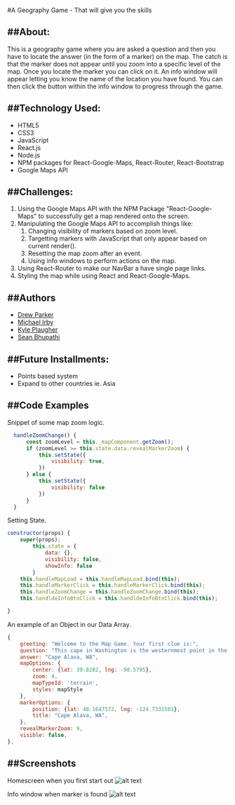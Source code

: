 #A Geography Game - That will give you the skills

##About:
---
This is a geography game where you are asked a question and then you have to locate the answer (in the form of a marker) on the map. The catch is that the marker does not appear until you zoom into a specific level of the map. Once you locate the marker you can click on it. An info window will appear letting you know the name of the location you have found. You can then click the button within the info window to progress through the game.

##Technology Used:
---
- HTML5
- CSS3
- JavaScript
- React.js
- Node.js
- NPM packages for React-Google-Maps, React-Router, React-Bootstrap
- Google Maps API

##Challenges:
---
1. Using the Google Maps API with the NPM Package "React-Google-Maps" to successfully get a map rendered onto the screen.
2. Manipulating the Google Maps API to accomplish things like:
	1. Changing visibility of markers based on zoom level.
	2. Targetting markers with JavaScript that only appear based on current render().
    3. Resetting the map zoom after an event.
    4. Using info windows to perform actions on the map.
3. Using React-Router to make our NavBar a have single page links.
4. Styling the map while using React and React-Google-Maps.

##Authors
---
* [Drew Parker](https://github.com/drewcoparker)
* [Michael Irby](https://github.com/optipwr)
* [Kyle Plaugher](https://github.com/Kaplaugher)
* [Sean Bhupathi](https://github.com/seanbhup)

##Future Installments:
---
- Points based system
- Expand to other countries ie. Asia

##Code Examples
---
Snippet of some map zoom logic.

```javascript
  handleZoomChange() {
      const zoomLevel = this._mapComponent.getZoom();
      if (zoomLevel >= this.state.data.revealMarkerZoom) {
          this.setState({
              visibility: true,
          })
      } else {
          this.setState({
              visibility: false
          })
      }
  }
```

Setting State.

```javascript
constructor(props) {
    super(props);
        this.state = {
            data: {},
            visibility: false,
            showInfo: false
        }
    this.handleMapLoad = this.handleMapLoad.bind(this);
    this.handleMarkerClick = this.handleMarkerClick.bind(this);
    this.handleZoomChange = this.handleZoomChange.bind(this);
    this.handldeInfoBtnClick = this.handldeInfoBtnClick.bind(this);

}
```

An example of an Object in our Data Array.

```javascript
{
    greeting: "Welcome to the Map Game. Your first clue is:",
    question: "This cape in Washington is the westernmost point in the lower 48 states.",
    answer: "Cape Alava, WA",
    mapOptions: {
        center: {lat: 39.8282, lng: -98.5795},
        zoom: 4,
        mapTypeId: 'terrain',
        styles: mapStyle
    },
    markerOptions: {
        position: {lat: 48.1647572, lng: -124.7331501},
        title: "Cape Alava, WA",
    },
    revealMarkerZoom: 9,
    visible: false,
},
```

##Screenshots
---
Homescreen when you first start out
![alt text](https://github.com/optipwr/Geography-Game/screenshots/Homescreen.png 'Homescreen.png')

Info window when marker is found
![alt text](https://github.com/optipwr/Geography-Game/screenshots/InfoWindow.png 'InfoWindow.png')